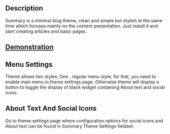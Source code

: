 Description
-----------
Summary is a minimal blog theme, clean and simple but stylish at the same 
time which focuses mainly on the content presentation. Just install it and 
start creating articles and basic pages.
<h2><a href="http://nustians.com/summary">Demonstration</a></h2>

Menu Settings
-------------
Theme allows two styles, One , regular menu style, for that, you need to enable
main menu in theme settings page. Otherwise theme will display a button to
toggle the display of black widget containing About text and social icons.

About Text And Social Icons
---------------------------
Go to theme settings page where configuration options for social icons and
About text can be found in Summary Theme Settings fieldset.
